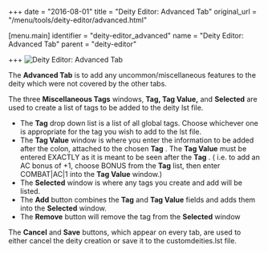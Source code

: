 +++
date = "2016-08-01"
title = "Deity Editor: Advanced Tab"
original_url = "/menu/tools/deity-editor/advanced.html"

[menu.main]
    identifier = "deity-editor_advanced"
    name = "Deity Editor: Advanced Tab"
    parent = "deity-editor"
    
+++
![Deity Editor: Advanced
Tab](../../../images/editors/deity/advancedtab.png)

The **Advanced Tab** is to add any uncommon/miscellaneous features to
the deity which were not covered by the other tabs.

The three **Miscellaneous Tags** windows, **Tag, Tag Value,** and
**Selected** are used to create a list of tags to be added to the deity
lst file.

-   The **Tag** drop down list is a list of all global tags. Choose
    whichever one is appropriate for the tag you wish to add to the
    lst file.
-   The **Tag Value** window is where you enter the information to be
    added after the colon, attached to the chosen **Tag** . The **Tag
    Value** must be entered EXACTLY as it is meant to be seen after the
    **Tag** . ( i.e. to add an AC bonus of +1, choose BONUS from the
    **Tag** list, then enter COMBAT|AC|1 into the **Tag Value** window.)
-   The **Selected** window is where any tags you create and add will
    be listed.
-   The **Add** button combines the **Tag** and **Tag Value** fields and
    adds them into the **Selected** window.
-   The **Remove** button will remove the tag from the **Selected**
    window

The **Cancel** and **Save** buttons, which appear on every tab, are used
to either cancel the deity creation or save it to the customdeities.lst
file.



